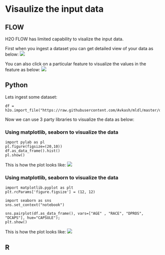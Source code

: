 # Visaulize the input data # 

## FLOW ##
H2O FLOW has limited capability to visalize the input data. 

First when you ingest a dataset you can get detailed view of your data as below:
![](https://github.com/Avkash/mldl/blob/master/images/flow_frame_summary.png?raw=true)

You can also click on a particular feature to visualize the values in the feature as below:
![](https://github.com/Avkash/mldl/blob/master/images/flow_column_summary.png?raw=true)

## Python ##
Lets ingest some dataset:
```
df = h2o.import_file("https://raw.githubusercontent.com/Avkash/mldl/master/data/prostate.csv")
```

Now we can use 3 party libraries to visualize the data as below:
### Using matplotlib, seaborn to visualize the data ###
```
import pylab as pl
pl.figure(figsize=(20,10))
df.as_data_frame().hist()
pl.show()
```
This is how the plot looks like:
![](https://github.com/Avkash/mldl/blob/master/images/flow_prostate_pyplot.png?raw=true)

### Using matplotlib, seaborn to visualize the data ###

```
import matplotlib.pyplot as plt
plt.rcParams['figure.figsize'] = (12, 12)

import seaborn as sns
sns.set_context("notebook")

sns.pairplot(df.as_data_frame(), vars=["AGE" , "RACE", "DPROS", "DCAPS"], hue="CAPSULE");
plt.show()
```
This is how the plot looks like:
![](https://github.com/Avkash/mldl/blob/master/images/flow_prostate_seaborn_plot.png?raw=true)

## R ##

